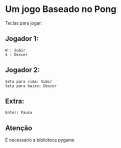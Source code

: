 # Um jogo Baseado no Pong

Teclas para jogar:

## Jogador 1:
```
W : Subir 
S : Descer
```

## Jogador 2:
```
Seta para cima: Subir
Seta para baixo: Descer
```

## Extra:
```
Enter: Pausa
```
## Atenção
É necessário a biblioteca pygame
